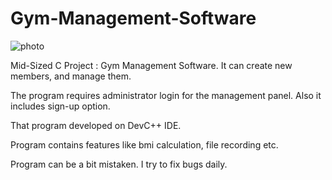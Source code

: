 # Gym-Management-Software
![photo](https://github.com/mertfozzy/Gym-Management-Software/blob/main/ScreenShot.jpg?raw=true)

Mid-Sized C Project : Gym Management Software. It can create new members, and manage them.

The program requires administrator login for the management panel. Also it includes sign-up option.

That program developed on DevC++ IDE.

Program contains features like bmi calculation, file recording etc.

Program can be a bit mistaken. I try to fix bugs daily.
